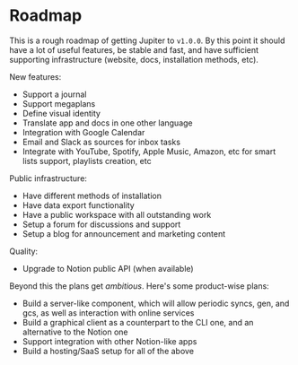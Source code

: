 # Roadmap

This is a rough roadmap of getting Jupiter to `v1.0.0`. By this point it should have a lot of useful features,
be stable and fast, and have sufficient supporting infrastructure (website, docs, installation methods, etc).

New features:

* Support a journal
* Support megaplans
* Define visual identity
* Translate app and docs in one other language
* Integration with Google Calendar
* Email and Slack as sources for inbox tasks
* Integrate with YouTube, Spotify, Apple Music, Amazon, etc for smart lists support, playlists creation, etc

Public infrastructure:

* Have different methods of installation
* Have data export functionality
* Have a public workspace with all outstanding work
* Setup a forum for discussions and support
* Setup a blog for announcement and marketing content

Quality:

* Upgrade to Notion public API (when available)

Beyond this the plans get _ambitious_. Here's some product-wise plans:

* Build a server-like component, which will allow periodic syncs, gen, and gcs, as well as interaction with online
 services
* Build a graphical client as a counterpart to the CLI one, and an alternative to the Notion one
* Support integration with other Notion-like apps
* Build a hosting/SaaS setup for all of the above
